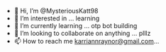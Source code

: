 - 👋 Hi, I’m @MysteriousKatt98
- 👀 I’m interested in ... learning
- 🌱 I’m currently learning ... otp bot building
- 💞️ I’m looking to collaborate on anything ... plllz
- 📫 How to reach me karriannraynor@gmail.com...

<!---
MysteriousKatt98/MysteriousKatt98 is a ✨ special ✨ repository because its `README.md` (this file) appears on your GitHub profile.
You can click the Preview link to take a look at your changes.
--->
